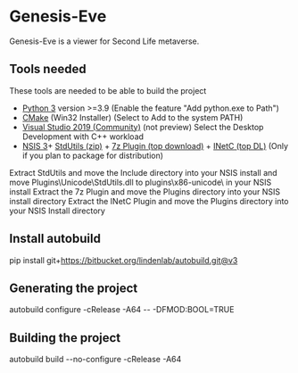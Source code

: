# Genesis-Eve

Genesis-Eve is a viewer for Second Life metaverse.

## Tools needed
These tools are needed to be able to build the project
 - [Python 3](https://www.python.org/downloads/) version >=3.9 (Enable the feature "Add python.exe to Path")
 - [CMake](http://www.cmake.org/download/) (Win32 Installer) (Select to Add to the system PATH)
 - [Visual Studio 2019 (Community)](https://visualstudio.microsoft.com/downloads/) (not preview) Select the Desktop Development with C++ workload
 - [NSIS 3](https://nsis.sourceforge.io/Download)+ [StdUtils (zip)](https://github.com/lordmulder/stdutils/releases) + [7z Plugin (top download)](https://nsis.sourceforge.io/Nsis7z_plug-in) + [INetC (top DL)](https://nsis.sourceforge.io/Inetc_plug-in) (Only if you plan to package for distribution) 

Extract StdUtils and move the Include directory into your NSIS install and
move Plugins\Unicode\StdUtils.dll to plugins\x86-unicode\ in your NSIS install
Extract the 7z Plugin and move the Plugins directory into your NSIS install directory
Extract the INetC Plugin and move the Plugins directory into your NSIS Install directory

## Install autobuild
pip install git+https://bitbucket.org/lindenlab/autobuild.git@v3

## Generating the project
autobuild configure -cRelease -A64 -- -DFMOD:BOOL=TRUE

## Building the project
autobuild build --no-configure -cRelease -A64


